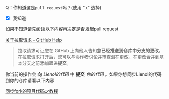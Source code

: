 Q：你知道这是`pull request`吗？(使用 "x" 选择)
* [x] 我知道

如果不知道请先阅读以下内容再决定是否发起pull request

[关于拉取请求 - GitHub Help](https://help.github.com/cn/github/collaborating-with-issues-and-pull-requests/about-pull-requests)

>拉取请求可让您在 GitHub 上向他人告知**您已经推送到仓库中分支的更改**。 在拉取请求打开后，您可以与协作者讨论并审查潜在更改，在更改合并到基本分支之前添加跟进**提交**。

你当前的操作会 **向** *Lienol的代码* 中 **提交** *你的代码* 。如果你想同步Lienol的代码到你的仓库请看以下内容

[同步fork的项目代码之教程](https://github.com/R3pl4c3r/openwrt/wiki/%E5%90%8C%E6%AD%A5fork%E7%9A%84%E9%A1%B9%E7%9B%AE%E4%BB%A3%E7%A0%81%E4%B9%8B%E6%95%99%E7%A8%8B)

